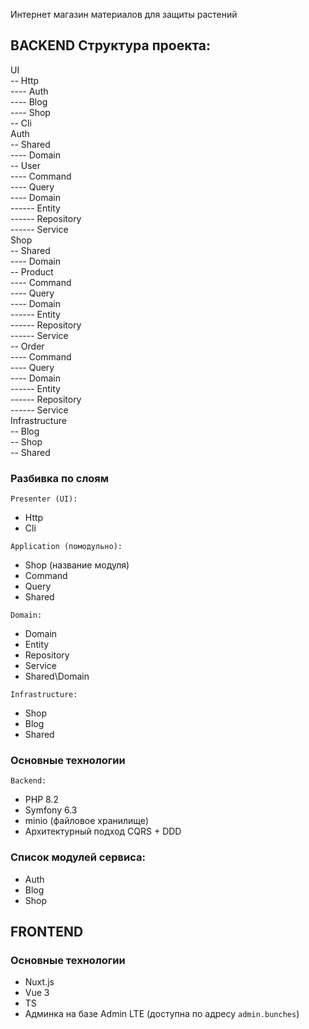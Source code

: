 Интернет магазин материалов для защиты растений

## BACKEND Структура проекта:
UI\
-- Http\
---- Auth\
---- Blog\
---- Shop\
-- Cli\
Auth\
-- Shared\
---- Domain\
-- User\
---- Command\
---- Query\
---- Domain\
------ Entity\
------ Repository\
------ Service\
Shop\
-- Shared\
---- Domain\
-- Product\
---- Command\
---- Query\
---- Domain\
------ Entity\
------ Repository\
------ Service\
-- Order\
---- Command\
---- Query\
---- Domain\
------ Entity\
------ Repository\
------ Service\
Infrastructure\
-- Blog\
-- Shop\
-- Shared

### Разбивка по слоям

`Presenter (UI):`
- Http
- Cli

`Application (помодульно):`
- Shop (название модуля)
- Command
- Query
- Shared

`Domain:`
- Domain
- Entity
- Repository
- Service
- Shared\Domain

`Infrastructure:`
- Shop
- Blog
- Shared

### Основные технологии
`Backend:`
- PHP 8.2
- Symfony 6.3
- minio (файловое хранилище)
- Архитектурный подход CQRS + DDD

### Список модулей сервиса:
- Auth
- Blog
- Shop

## FRONTEND
### Основные технологии
- Nuxt.js 
- Vue 3
- TS
- Админка на базе Admin LTE (доступна по адресу `admin.bunches`)